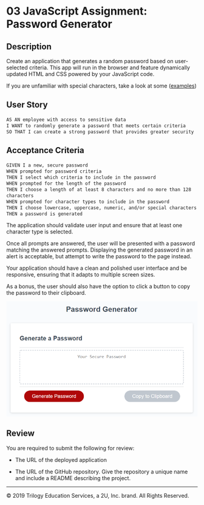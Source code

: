 # 03 JavaScript Assignment: Password Generator

## Description

Create an application that generates a random password based on user-selected criteria. This app will run in the browser and feature dynamically updated HTML and CSS powered by your JavaScript code.

If you are unfamiliar with special characters, take a look at some ([examples](https://www.owasp.org/index.php/Password_special_characters))

## User Story

```
AS AN employee with access to sensitive data
I WANT to randomly generate a password that meets certain criteria
SO THAT I can create a strong password that provides greater security
```

## Acceptance Criteria

```
GIVEN I a new, secure password
WHEN prompted for password criteria
THEN I select which criteria to include in the password
WHEN prompted for the length of the password
THEN I choose a length of at least 8 characters and no more than 128 characters
WHEN prompted for character types to include in the password
THEN I choose lowercase, uppercase, numeric, and/or special characters
THEN a password is generated
```




 

The application should validate user input and ensure that at least one character type is selected.

Once all prompts are answered, the user will be presented with a password matching the answered prompts. Displaying the generated password in an alert is acceptable, but attempt to write the password to the page instead.

Your application should have a clean and polished user interface and be responsive, ensuring that it adapts to multiple screen sizes.

As a bonus, the user should also have the option to click a button to copy the password to their clipboard.

![password generator demo](./Assets/03-JavaScript-homework-demo.png)

## Review

You are required to submit the following for review:

* The URL of the deployed application

* The URL of the GitHub repository. Give the repository a unique name and include a README describing the project.

- - -
© 2019 Trilogy Education Services, a 2U, Inc. brand. All Rights Reserved.
